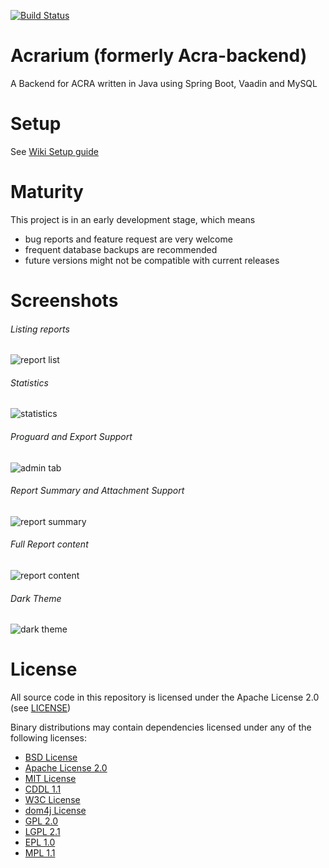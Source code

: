 [![Build Status](https://travis-ci.org/F43nd1r/Acrarium.svg?branch=master)](https://travis-ci.org/F43nd1r/Acrarium)

# Acrarium (formerly Acra-backend)
A Backend for ACRA written in Java using Spring Boot, Vaadin and MySQL

# Setup

See [Wiki Setup guide](https://github.com/F43nd1r/acra-backend/wiki/Setup-guide)

# Maturity

This project is in an early development stage, which means
 - bug reports and feature request are very welcome
 - frequent database backups are recommended
 - future versions might not be compatible with current releases

# Screenshots

###### Listing reports
![report list](https://i.imgur.com/T2UC8B6.png)

###### Statistics
![statistics](https://i.imgur.com/oxwgP1E.png)

###### Proguard and Export Support
![admin tab](https://i.imgur.com/5ysg8I1.png)

###### Report Summary and Attachment Support
![report summary](https://i.imgur.com/za6Z6v3.png)

###### Full Report content
![report content](https://i.imgur.com/L2nFGC5.png)

###### Dark Theme
![dark theme](https://i.imgur.com/Em1oiWs.png)

# License

All source code in this repository is licensed under the Apache License 2.0 (see [LICENSE](LICENSE))

Binary distributions may contain dependencies licensed under any of the following licenses:
 - [BSD License](http://www.antlr.org/license.html)
 - [Apache License 2.0](http://www.apache.org/licenses/LICENSE-2.0.txt)
 - [MIT License](https://opensource.org/licenses/MIT)
 - [CDDL 1.1](https://javaee.github.io/glassfish/LICENSE)
 - [W3C License](https://www.w3.org/Consortium/Legal/copyright-software-19980720)
 - [dom4j License](https://github.com/dom4j/dom4j/blob/master/LICENSE)
 - [GPL 2.0](https://www.gnu.org/licenses/old-licenses/gpl-2.0.txt)
 - [LGPL 2.1](https://www.gnu.org/licenses/old-licenses/lgpl-2.1.txt)
 - [EPL 1.0](http://www.eclipse.org/legal/epl-v10.html)
 - [MPL 1.1](https://www.mozilla.org/en-US/MPL/1.1/)
